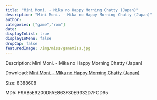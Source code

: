 ```yaml
---
title: "Mini Moni. - Mika no Happy Morning Chatty (Japan)"
description: "Mini Moni. - Mika no Happy Morning Chatty (Japan)"
author: 
categories: ["game","rom"]
date: 
displayInList: true
displayInMenu: false
dropCap: false
featuredImage: /img/miss/gamemiss.jpg
---
```


Description: Mini Moni. - Mika no Happy Morning Chatty (Japan)

Download: <a style="text-decoration:underline;" href="https://mega.nz/#!zLY2zaJa!8kfqHJZUjL8NdgF2uFOeOcBUXm9LTjAU0jl9whKGRSg" target = "_blank" rel = "nofollow" > Mini Moni. - Mika no Happy Morning Chatty (Japan)</a>

Size: 8388608

MD5: F9AB5E9200DFAE863F30E9332D7FCD95

